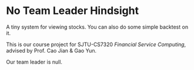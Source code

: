 # No Team Leader Hindsight

A tiny system for viewing stocks. You can also do some simple backtest on it.

This is our course project for SJTU-CS7320 *Financial Service Computing*, advised by Prof. Cao Jian & Gao Yun.

Our team leader is null.

